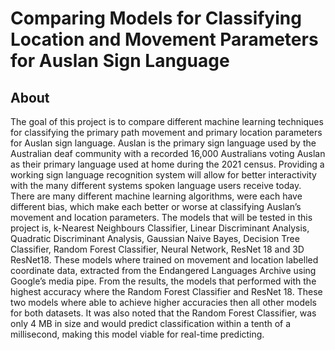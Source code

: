 # Comparing Models for Classifying Location and Movement Parameters for Auslan Sign Language

## About
The goal of this project is to compare different machine learning techniques for classifying the primary path movement and primary location parameters for Auslan sign language. Auslan is the primary sign language used by the Australian deaf community with a recorded 16,000 Australians voting Auslan as their primary language used at home during the 2021 census. Providing a working sign language recognition system will allow for better interactivity with the many different systems spoken language users receive today.
There are many different machine learning algorithms, were each have different bias, which make each better or worse at classifying Auslan’s movement and location parameters. The models that will be tested in this project is, k-Nearest Neighbours Classifier, Linear Discriminant Analysis, Quadratic Discriminant Analysis, Gaussian Naive Bayes, Decision Tree Classifier, Random Forest Classifier, Neural Network, ResNet 18 and 3D ResNet18. These models where trained on movement and location labelled coordinate data, extracted from the Endangered Languages Archive using Google’s media pipe.
From the results, the models that performed with the highest accuracy where the Random Forest Classifier and ResNet 18. These two models where able to achieve higher accuracies then all other models for both datasets. It was also noted that the Random Forest Classifier, was only 4 MB in size and would predict classification within a tenth of a millisecond, making this model viable for real-time predicting.
